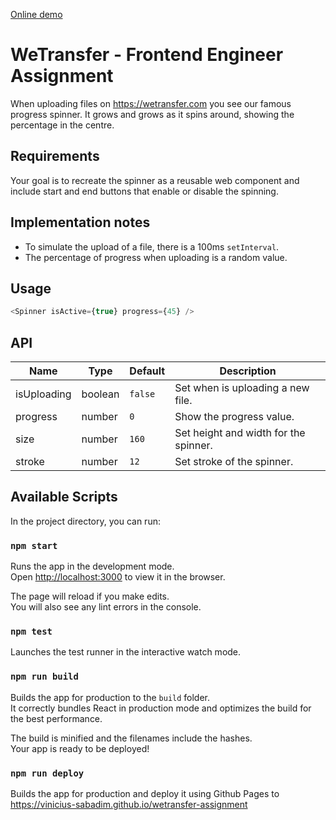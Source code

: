 [Online demo](https://vinicius-sabadim.github.io/wetransfer-assignment)

# WeTransfer - Frontend Engineer Assignment

When uploading files on https://wetransfer.com you see our famous progress spinner. It grows and grows as it spins around, showing the percentage in the centre.

## Requirements

Your goal is to recreate the spinner as a reusable web component and include start and end buttons that enable or disable the spinning.

## Implementation notes

- To simulate the upload of a file, there is a 100ms `setInterval`.
- The percentage of progress when uploading is a random value.

## Usage

```js
<Spinner isActive={true} progress={45} />
```

## API

| Name        | Type    | Default | Description                           |
| ----------- | ------- | ------- | ------------------------------------- |
| isUploading | boolean | `false` | Set when is uploading a new file.     |
| progress    | number  | `0`     | Show the progress value.              |
| size        | number  | `160`   | Set height and width for the spinner. |
| stroke      | number  | `12`    | Set stroke of the spinner.            |

## Available Scripts

In the project directory, you can run:

### `npm start`

Runs the app in the development mode.<br />
Open [http://localhost:3000](http://localhost:3000) to view it in the browser.

The page will reload if you make edits.<br />
You will also see any lint errors in the console.

### `npm test`

Launches the test runner in the interactive watch mode.<br />

### `npm run build`

Builds the app for production to the `build` folder.<br />
It correctly bundles React in production mode and optimizes the build for the best performance.

The build is minified and the filenames include the hashes.<br />
Your app is ready to be deployed!

### `npm run deploy`

Builds the app for production and deploy it using Github Pages to https://vinicius-sabadim.github.io/wetransfer-assignment
